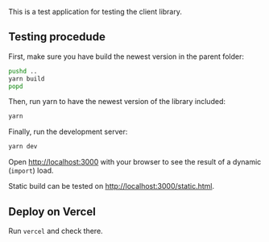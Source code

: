 This is a test application for testing the client library.

## Testing procedude

First, make sure you have build the newest version in the parent folder:

```bash
pushd ..
yarn build
popd
```

Then, run yarn to have the newest version of the library included:

```bash
yarn
```

Finally, run the development server:

```bash
yarn dev
```

Open [http://localhost:3000](http://localhost:3000) with your browser to see the result of a dynamic (`import`) load.

Static build can be tested on [http://localhost:3000/static.html](http://localhost:3000/static.html).


## Deploy on Vercel

Run `vercel` and check there.
